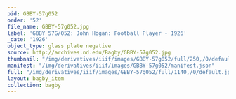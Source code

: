 ```yaml
---
pid: GBBY-57g052
order: '52'
file_name: GBBY-57g052.jpg
label: 'GBBY 57G/052: John Hogan: Football Player - 1926'
_date: '1926'
object_type: glass plate negative
source: http://archives.nd.edu/Bagby/GBBY-57g052.jpg
thumbnail: "/img/derivatives/iiif/images/GBBY-57g052/full/250,/0/default.jpg"
manifest: "/img/derivatives/iiif/images/GBBY-57g052/manifest.json"
full: "/img/derivatives/iiif/images/GBBY-57g052/full/1140,/0/default.jpg"
layout: bagby_item
collection: bagby
---
```

